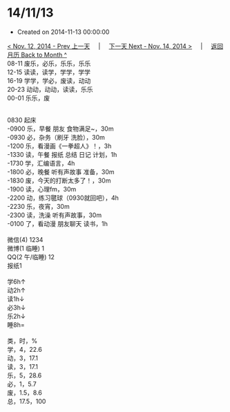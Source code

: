 # 14/11/13

- Created on 2014-11-13 00:00:00

[< Nov. 12, 2014 - Prev 上一天](_archived/lifelogs/2014/11/d12.md) &nbsp; &nbsp; | &nbsp; &nbsp; [下一天 Next - Nov. 14, 2014 >](_archived/lifelogs/2014/11/d14.md) &nbsp; &nbsp; |  &nbsp; &nbsp; [返回月历 Back to Month ^](_archived/lifelogs/2014/11/index.md)
<br/>08-11 废乐，必乐，乐乐，乐乐<br clear="none"/>12-15 读读，读学，学学，学学<br clear="none"/>16-19 学学，学必，废读，动动<br clear="none"/>20-23 动动，动动，读读，乐乐<br clear="none"/>00-01 乐乐，废<div><br clear="none"/></div>0830 起床<br clear="none"/>-0900 乐，早餐 朋友 食物满足~，30m<br clear="none"/>-0930 必，杂务（刷牙 洗脸），30m<br clear="none"/>-1200 乐，看漫画《一拳超人》！，3h<br clear="none"/>-1330 读，午餐 报纸 总结 日记 计划，1h<br clear="none"/>-1730 学，汇编语言，4h<br clear="none"/>-1800 必，晚餐 听有声故事 准备，30m<br clear="none"/>-1830 废，今天的打断太多了！，30m<br clear="none"/>-1900 读，心理fm，30m<br clear="none"/>-2200 动，练习毽球（0930就回吧），4h<br clear="none"/>-2230 乐，夜宵，30m<br clear="none"/>-2300 读，洗澡 听有声故事，30m<br clear="none"/>-0100 了，看动漫 朋友聊天 读书，1h<div><br clear="none"/></div>微信(4) 1234<br clear="none"/>微博(1 临睡) 1<br clear="none"/>QQ(2 午/临睡) 12<br clear="none"/>报纸1<div><br clear="none"/></div>学6h↑<br clear="none"/>动2h↑<br clear="none"/>读1h↓<br clear="none"/>必3h↓<br clear="none"/>乐2h↓<br clear="none"/>睡8h=<div><br clear="none"/></div>类，时，%<br clear="none"/>学，4，22.6<br clear="none"/>动，3，17.1<br clear="none"/>读，3，17.1<br clear="none"/>乐，5，28.6<br clear="none"/>必，1，5.7<br clear="none"/>废，1.5，8.6<br clear="none"/>总，17.5，100</div>
